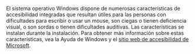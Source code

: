 El sistema operativo Windows dispone de numerosas características de accesibilidad integradas que resultan útiles para las personas con dificultades para escribir o usar un mouse, son ciegas o tienen deficiencia visual, o son sordas o tienen dificultades auditivas. Las características se instalan durante la instalación. Para obtener más información sobre estas características, vea la Ayuda de Windows y el [sitio web de accesibilidad de Microsoft](http://go.microsoft.com/fwlink/?LinkId=8431).

<!--HONumber=Jun16_HO4-->


